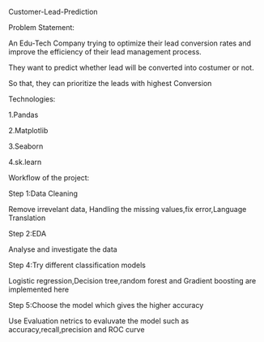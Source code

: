 Customer-Lead-Prediction

Problem Statement:

An Edu-Tech Company trying to optimize their lead conversion rates and improve the efficiency of their lead management
process.

They want to predict whether lead will be converted into costumer or not.

So that, they can  prioritize the leads with highest Conversion

Technologies:

1.Pandas

2.Matplotlib

3.Seaborn

4.sk.learn

Workflow of the project:

Step 1:Data Cleaning

Remove irrevelant data, Handling the missing values,fix error,Language Translation

Step 2:EDA

Analyse and investigate the data

Step 4:Try different classification models

Logistic regression,Decision tree,random forest and Gradient boosting are implemented here

Step 5:Choose the model which gives the higher accuracy

Use Evaluation netrics to evaluvate the model such as accuracy,recall,precision and ROC curve
